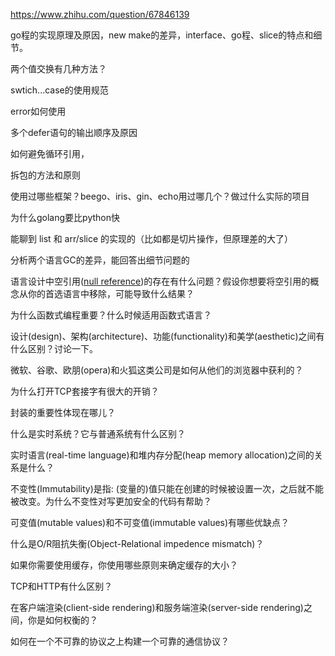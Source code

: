 

https://www.zhihu.com/question/67846139





go程的实现原理及原因，new make的差异，interface、go程、slice的特点和细节。



两个值交换有几种方法？ 

swtich...case的使用规范 

error如何使用 

多个defer语句的输出顺序及原因 

如何避免循环引用，

拆包的方法和原则

使用过哪些框架？beego、iris、gin、echo用过哪几个？做过什么实际的项目

为什么golang要比python快

能聊到 list 和 arr/slice 的实现的（比如都是切片操作，但原理差的大了）

分析两个语言GC的差异，能回答出细节问题的







语言设计中空引用([null reference](https://link.zhihu.com/?target=http%3A//programmers.stackexchange.com/questions/12777/are-null-references-really-a-bad-thing))的存在有什么问题？假设你想要将空引用的概念从你的首选语言中移除，可能导致什么结果？

为什么函数式编程重要？什么时候适用函数式语言？

设计(design)、架构(architecture)、功能(functionality)和美学(aesthetic)之间有什么区别？讨论一下。

微软、谷歌、欧朋(opera)和火狐这类公司是如何从他们的浏览器中获利的？

为什么打开TCP套接字有很大的开销？

封装的重要性体现在哪儿？

什么是实时系统？它与普通系统有什么区别？

实时语言(real-time language)和堆内存分配(heap memory allocation)之间的关系是什么？

不变性(Immutability)是指: (变量的)值只能在创建的时候被设置一次，之后就不能被改变。为什么不变性对写更加安全的代码有帮助？

可变值(mutable values)和不可变值(immutable values)有哪些优缺点？

什么是O/R阻抗失衡(Object-Relational impedence mismatch)？

如果你需要使用缓存，你使用哪些原则来确定缓存的大小？

TCP和HTTP有什么区别？

在客户端渲染(client-side rendering)和服务端渲染(server-side rendering)之间，你是如何权衡的？

如何在一个不可靠的协议之上构建一个可靠的通信协议？